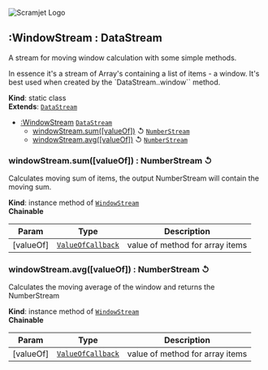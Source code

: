 ![Scramjet Logo](https://signicode.com/scramjet-logo-light.svg)

<a name="module_scramjet.WindowStream"></a>

## :WindowStream : DataStream
A stream for moving window calculation with some simple methods.

In essence it's a stream of Array's containing a list of items - a window.
It's best used when created by the `DataStream..window`` method.

**Kind**: static class  
**Extends**: [<code>DataStream</code>](data-stream.md#module_scramjet.DataStream)  

* [:WindowStream](#module_scramjet.WindowStream)  [<code>DataStream</code>](data-stream.md#module_scramjet.DataStream)
    * [windowStream.sum([valueOf])](#module_scramjet.WindowStream+sum) ↺ [<code>NumberStream</code>](number-stream.md#module_scramjet.NumberStream)
    * [windowStream.avg([valueOf])](#module_scramjet.WindowStream+avg) ↺ [<code>NumberStream</code>](number-stream.md#module_scramjet.NumberStream)

<a name="module_scramjet.WindowStream+sum"></a>

### windowStream.sum([valueOf]) : NumberStream ↺
Calculates moving sum of items, the output NumberStream will contain the moving sum.

**Kind**: instance method of [<code>WindowStream</code>](#module_scramjet.WindowStream)  
**Chainable**  

| Param | Type | Description |
| --- | --- | --- |
| [valueOf] | [<code>ValueOfCallback</code>](definitions.md#module_scramjet..ValueOfCallback) | value of method for array items |

<a name="module_scramjet.WindowStream+avg"></a>

### windowStream.avg([valueOf]) : NumberStream ↺
Calculates the moving average of the window and returns the NumberStream

**Kind**: instance method of [<code>WindowStream</code>](#module_scramjet.WindowStream)  
**Chainable**  

| Param | Type | Description |
| --- | --- | --- |
| [valueOf] | [<code>ValueOfCallback</code>](definitions.md#module_scramjet..ValueOfCallback) | value of method for array items |

